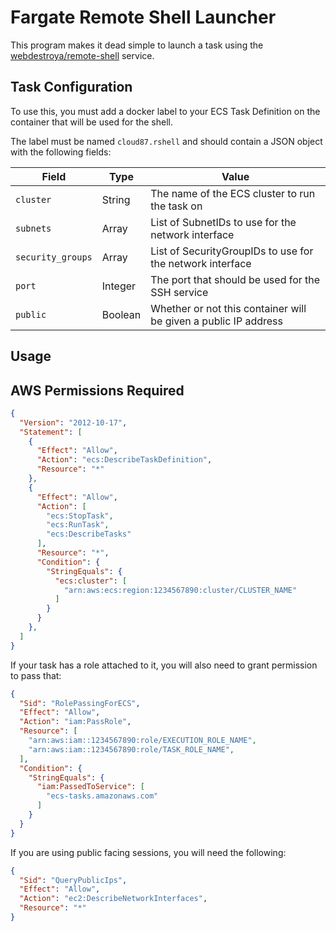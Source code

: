 # Fargate Remote Shell Launcher

This program makes it dead simple to launch a task using the [webdestroya/remote-shell](https://github.com/webdestroya/remote-shell) service.


## Task Configuration
To use this, you must add a docker label to your ECS Task Definition on the container that will be used for the shell.

The label must be named `cloud87.rshell` and should contain a JSON object with the following fields:

| Field | Type | Value |
| ----- | ---- | ---- |
| `cluster` | String | The name of the ECS cluster to run the task on |
| `subnets` | Array | List of SubnetIDs to use for the network interface |
| `security_groups` | Array | List of SecurityGroupIDs to use for the network interface |
| `port` | Integer | The port that should be used for the SSH service |
| `public` | Boolean | Whether or not this container will be given a public IP address |


## Usage



## AWS Permissions Required
```json
{
  "Version": "2012-10-17",
  "Statement": [
    {
      "Effect": "Allow",
      "Action": "ecs:DescribeTaskDefinition",
      "Resource": "*"
    },
    {
      "Effect": "Allow",
      "Action": [
        "ecs:StopTask",
        "ecs:RunTask",
        "ecs:DescribeTasks"
      ],
      "Resource": "*",
      "Condition": {
        "StringEquals": {
          "ecs:cluster": [
            "arn:aws:ecs:region:1234567890:cluster/CLUSTER_NAME"
          ]
        }
      }
    },
  ]
}
```

If your task has a role attached to it, you will also need to grant permission to pass that:

```json
{
  "Sid": "RolePassingForECS",
  "Effect": "Allow",
  "Action": "iam:PassRole",
  "Resource": [
    "arn:aws:iam::1234567890:role/EXECUTION_ROLE_NAME",
    "arn:aws:iam::1234567890:role/TASK_ROLE_NAME",
  ],
  "Condition": {
    "StringEquals": {
      "iam:PassedToService": [
        "ecs-tasks.amazonaws.com"
      ]
    }
  }
}
```

If you are using public facing sessions, you will need the following:

```json
{
  "Sid": "QueryPublicIps",
  "Effect": "Allow",
  "Action": "ec2:DescribeNetworkInterfaces",
  "Resource": "*"
}
```